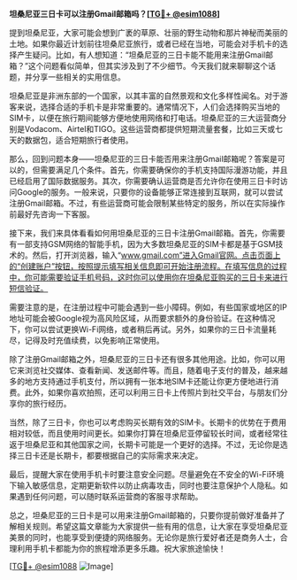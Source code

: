 **坦桑尼亚三日卡可以注册Gmail邮箱吗？[[TG💪+ @esim1088](https://t.me/s/esim1088)]**

提到坦桑尼亚，大家可能会想到广袤的草原、壮丽的野生动物和那片神秘而美丽的土地。如果你最近计划前往坦桑尼亚旅行，或者已经在当地，可能会对手机卡的选择产生疑问。比如，有人想知道：“坦桑尼亚的三日卡能不能用来注册Gmail邮箱？”这个问题看似简单，但其实涉及到了不少细节。今天我们就来聊聊这个话题，并分享一些相关的实用信息。

坦桑尼亚是非洲东部的一个国家，以其丰富的自然景观和文化多样性闻名。对于游客来说，选择合适的手机卡是非常重要的。通常情况下，人们会选择购买当地的SIM卡，以便在旅行期间能够方便地使用网络和打电话。坦桑尼亚的三大运营商分别是Vodacom、Airtel和TIGO。这些运营商都提供短期流量套餐，比如三天或七天的数据包，适合短期旅行者使用。

那么，回到问题本身——坦桑尼亚的三日卡能否用来注册Gmail邮箱呢？答案是可以的，但需要满足几个条件。首先，你需要确保你的手机支持国际漫游功能，并且已经启用了国际数据服务。其次，你需要确认运营商是否允许你在使用三日卡时访问Google的服务。一般来说，只要你的设备能够正常连接到互联网，就可以尝试注册Gmail邮箱。不过，有些运营商可能会限制某些特定的服务，所以在实际操作前最好先咨询一下客服。

接下来，我们来具体看看如何用坦桑尼亚的三日卡注册Gmail邮箱。首先，你需要有一部支持GSM网络的智能手机，因为大多数坦桑尼亚的SIM卡都是基于GSM技术的。然后，打开浏览器，输入“www.gmail.com”进入Gmail官网。点击页面上的“创建账户”按钮，按照提示填写相关信息即可开始注册流程。在填写信息的过程中，你可能需要验证手机号码，这时你可以使用你在坦桑尼亚购买的三日卡来进行短信验证。

需要注意的是，在注册过程中可能会遇到一些小障碍。例如，有些国家或地区的IP地址可能会被Google视为高风险区域，从而要求额外的身份验证。在这种情况下，你可以尝试更换Wi-Fi网络，或者稍后再试。另外，如果你的三日卡流量耗尽，记得及时充值续费，以免影响正常使用。

除了注册Gmail邮箱之外，坦桑尼亚的三日卡还有很多其他用途。比如，你可以用它来浏览社交媒体、查看新闻、发送邮件等。而且，随着电子支付的普及，越来越多的地方支持通过手机支付，所以拥有一张本地SIM卡还能让你更方便地进行消费。此外，如果你喜欢拍照，还可以利用三日卡上传照片到社交平台，与朋友们分享你的旅行经历。

当然，除了三日卡，你也可以考虑购买长期有效的SIM卡。长期卡的优势在于费用相对较低，而且使用时间更长。如果你打算在坦桑尼亚停留较长时间，或者经常往返于坦桑尼亚和其他国家之间，长期卡可能是一个更好的选择。不过，无论你是选择三日卡还是长期卡，都要根据自己的实际需求来决定。

最后，提醒大家在使用手机卡时要注意安全问题。尽量避免在不安全的Wi-Fi环境下输入敏感信息，定期更新软件以防止病毒攻击，同时也要注意保护个人隐私。如果遇到任何问题，可以随时联系运营商的客服寻求帮助。

总之，坦桑尼亚的三日卡是可以用来注册Gmail邮箱的，只要你提前做好准备并了解相关规则。希望这篇文章能为大家提供一些有用的信息，让大家在享受坦桑尼亚美景的同时，也能享受到便捷的网络服务。无论你是旅行爱好者还是商务人士，合理利用手机卡都能为你的旅程增添更多乐趣。祝大家旅途愉快！

[[TG💪+ @esim1088](https://t.me/s/esim1088) ![Image](https://i.postimg.cc/4NQfJmqS/Snipaste-2025-05-13-00-14-12.png)]